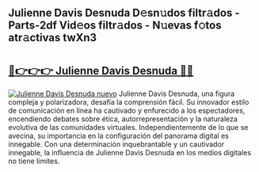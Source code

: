 ## Julienne Davis Desnuda D𝚎sn𝚞dos filtr𝚊dos - Parts-2df Vid𝚎os filtr𝚊dos - N𝚞evas f𝚘tos atr𝚊ctivas twXn3

# <h2><a href="http://mb3pgxz.tromn.icu/?c=Julienne+Davis+Desnuda">🔗👉👉👉 Julienne Davis Desnuda 🔗🔗</a></h2>

[![Julienne Davis Desnuda nuevo](https://i.imgur.com/pEAQMta.gif)](http://mb3pgxz.tromn.icu/?c=Julienne+Davis+Desnuda)
Julienne Davis Desnuda, una figura compleja y polarizadora, desafía la comprensión fácil. Su innovador estilo de comunicación en línea ha cautivado y enfurecido a los espectadores, encendiendo debates sobre ética, autorrepresentación y la naturaleza evolutiva de las comunidades virtuales. Independientemente de lo que se avecina, su importancia en la configuración del panorama digital es innegable. Con una determinación inquebrantable y un cautivador innegable, la influencia de Julienne Davis Desnuda en los medios digitales no tiene límites.
